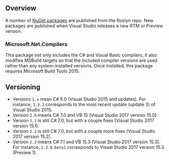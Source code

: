 ## Overview

A number of [NuGet packages](https://www.nuget.org/profiles/RoslynTeam) are published from the Roslyn repo.
New packages are published when Visual Studio releases a new RTM or Preview version.

### Microsoft.Net.Compilers

This package not only includes the C# and Visual Basic compilers, it also modifies MSBuild targets so that the included compiler versions are used rather than any system-installed versions.
Once installed, this package requires Microsoft Build Tools 2015.

## Versioning

- Versions `1.x` mean C# 6.0 (Visual Studio 2015 and updates). For instance, `1.3.2` corresponds to the most recent update (update 3) of Visual Studio 2015.
- Version `2.0` means C# 7.0 and VB 15 (Visual Studio 2017 version 15.0).
- Version `2.1` is still C# 7.0, but with a couple fixes (Visual Studio 2017 version 15.1).
- Version `2.2` is still C# 7.0, but with a couple more fixes (Visual Studio 2017 version 15.2).
- Version `2.3` means C# 7.1 and VB 15.3 (Visual Studio 2017 version 15.3). For instance, `2.3.0-beta1` corresponds to Visual Studio 2017 version 15.3 (Preview 1).